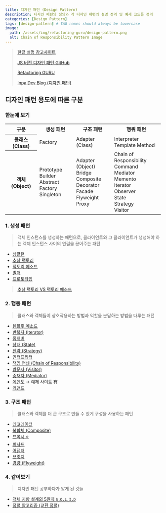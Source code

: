 ```yaml
---
title: 디자인 패턴 (Design Pattern)
description: 디자인 패턴의 정의와 각 디자인 패턴의 설명 정리 및 예제 코드를 정리
categories: [Design Pattern]
tags: [design-pattern] # TAG names should always be lowercase
image:
  path: /assets/img/refactoring-guru/design-pattern.png
  alt: Chain of Responsibility Pattern Image
---
```


> [한글 설명 참고사이트](https://m.hanbit.co.kr/channel/category/category_view.html?cms_code=CMS8616098823)
>
> [JS 버전 디자인 패턴 GitHub](https://github.com/fbeline/design-patterns-JS)
>
> [Refactoring GURU](https://refactoring.guru/ko/design-patterns)
>
> [Inpa Dev Blog (디자인 패턴)](https://inpa.tistory.com/category/%EB%94%94%EC%9E%90%EC%9D%B8%20%ED%8C%A8%ED%84%B4)

## 디자인 패턴 용도에 따른 구분

### 한눈에 보기

<table>
  <tr>
    <th scope="col" style='text-align: center;'>구분</th>
    <th scope="col" style='text-align: center;'>생성 패턴</th>
    <th scope="col" style='text-align: center;'>구조 패턴</th>
    <th scope="col" style='text-align: center;'>행위 패턴</th>
  </tr>

  <tr>
    <th scope="row" style='text-align: center;'>클래스 (Class)</th>
    <td>
      <li style="list-style: none;">Factory</li>
    </td>
    <td>
      <li style="list-style: none;">Adapter (Class)</li>
    </td>
    <td>
      <li style="list-style: none;">Interpreter</li>
      <li style="list-style: none;">Template Method</li>
    </td>
  </tr>
  
  <tr>
    <th scope="row" style='text-align: center;'>객체 (Object)</th>
    <td>
      <li style="list-style: none;">Prototype</li>
      <li style="list-style: none;">Builder</li>
      <li style="list-style: none;">Abstract Factory</li>
      <li style="list-style: none;">Singleton</li>
    </td>
    <td>
      <li style="list-style: none;">Adapter (Object)</li>
      <li style="list-style: none;">Bridge</li>
      <li style="list-style: none;">Composite</li>
      <li style="list-style: none;">Decorator</li>
      <li style="list-style: none;">Facade</li>
      <li style="list-style: none;">Flyweight</li>
      <li style="list-style: none;">Proxy</li>
    </td>
    <td>
      <li style="list-style: none;">Chain of Responsibility</li>
      <li style="list-style: none;">Command</li>
      <li style="list-style: none;">Mediator</li>
      <li style="list-style: none;">Memento</li>
      <li style="list-style: none;">Iterator</li>
      <li style="list-style: none;">Observer</li>
      <li style="list-style: none;">State</li>
      <li style="list-style: none;">Strategy</li>
      <li style="list-style: none;">Visitor</li>
    </td>
  </tr>
</table>

### 1. 생성 패턴

> 객체 인스턴스를 생성하는 패턴으로, 클라이언트와 그 클라이언트가 생성해야 하는 객체 인스턴스 사이의 연결을 끊어주는 패턴

- [싱글턴](https://hyungjinhan.github.io/posts/singleton/)
- [추상 팩토리](https://hyungjinhan.github.io/posts/abstract-factory/)
- [팩토리 메소드](https://hyungjinhan.github.io/posts/factory-method/)
- [빌더](https://hyungjinhan.github.io/posts/builder/)
- [프로토타입](https://hyungjinhan.github.io/posts/prototype/)

> [추상 팩토리 VS 팩토리 메소드](https://hyungjinhan.github.io/posts/abstract-vs-factory/)

### 2. 행동 패턴

> 클래스와 객체들이 상호작용하는 방법과 역할을 분담하는 방법을 다루는 패턴

- [템플릿 메소드](https://hyungjinhan.github.io/posts/template-method/)
- [반복자 (Iterator)](https://hyungjinhan.github.io/posts/iterator/)
- [옵저버](https://hyungjinhan.github.io/posts/observer/)
- [상태 (State)](https://hyungjinhan.github.io/posts/state/)
- [전략 (Strategy)](https://hyungjinhan.github.io/posts/strategy/)
- [인터프리터](https://hyungjinhan.github.io/posts/interpreter/)
- [책임 연쇄 (Chain of Responsibility)](https://hyungjinhan.github.io/posts/chain-of-responsibility/)
- [방문자 (Visitor)](https://hyungjinhan.github.io/posts/visitor)
- [중재자 (Mediator)](https://hyungjinhan.github.io/posts/mediator)
- [메멘토](https://hyungjinhan.github.io/posts/memento) → 예제 사이트 有
- [커맨드](https://hyungjinhan.github.io/posts/command)

### 3. 구조 패턴

> 클래스와 객체를 더 큰 구조로 만들 수 있게 구성을 사용하는 패턴

- [데코레이터](https://hyungjinhan.github.io/posts/decorator/)
- [복합체 (Composite)](https://hyungjinhan.github.io/posts/cmposite/)
- [프록시 ⭐️](https://hyungjinhan.github.io/posts/proxy/)
- [퍼사드](https://hyungjinhan.github.io/posts/facade/)
- [어댑터](https://hyungjinhan.github.io/posts/adapter/)
- [브릿지](https://hyungjinhan.github.io/posts/bridge/)
- [경량 (Flyweight)](https://hyungjinhan.github.io/posts/flyweight/)

### 4. 같이보기

> 디자인 패턴 공부하다가 알게 된 것들

- [객체 지향 설계의 5원칙 `S.O.L.I.D`](https://hyungjinhan.github.io/posts/solid/)
- [정렬 알고리즘 (교환 정렬)](https://hyungjinhan.github.io/categories/exchange-sort/)

